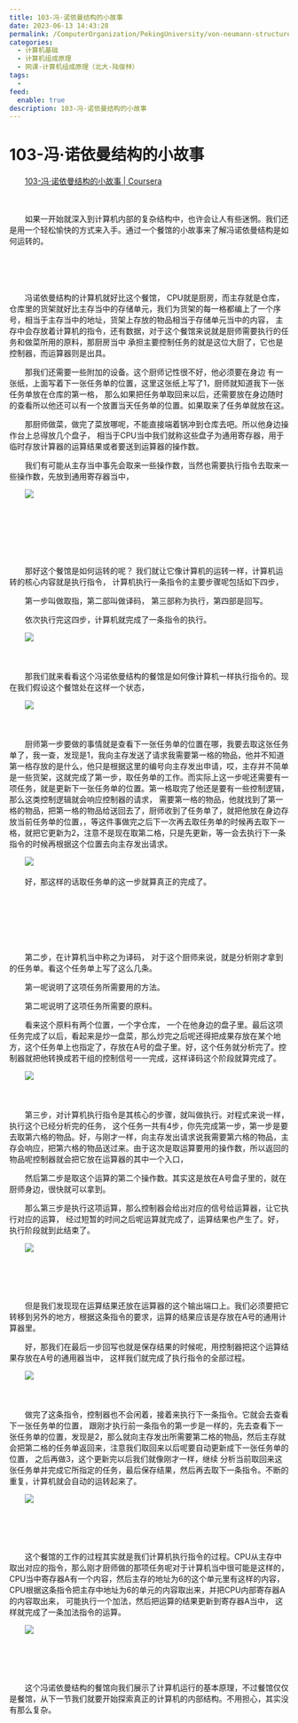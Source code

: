 ```yaml
---
title: 103-冯·诺依曼结构的小故事
date: 2023-06-13 14:43:28
permalink: /ComputerOrganization/PekingUniversity/von-neumann-structure-story
categories:
  - 计算机基础
  - 计算机组成原理
  - 网课-计算机组成原理（北大-陆俊林）
tags:
  - 
feed:
  enable: true
description: 103-冯·诺依曼结构的小故事
---
```

# 103-冯·诺依曼结构的小故事

　　[103-冯·诺依曼结构的小故事 | Coursera](https://www.coursera.org/learn/jisuanji-zucheng/lecture/EwddN/103-feng-nuo-yi-man-jie-gou-de-xiao-gu-shi)
<!-- more -->
　　‍

　　如果一开始就深入到计算机内部的复杂结构中，也许会让人有些迷惘。我们还是用一个轻松愉快的方式来入手。通过一个餐馆的小故事来了解冯诺依曼结构是如何运转的。

　　‍

　　‍

　　冯诺依曼结构的计算机就好比这个餐馆， CPU就是厨房，而主存就是仓库， 仓库里的货架就好比主存当中的存储单元，我们为货架的每一格都编上了一个序号，相当于主存当中的地址，货架上存放的物品相当于存储单元当中的内容， 主存中会存放着计算机的指令，还有数据，对于这个餐馆来说就是厨师需要执行的任务和做菜所用的原料，那厨房当中 承担主要控制任务的就是这位大厨了，它也是控制器，而运算器则是出具。

　　那我们还需要一些附加的设备。这个厨师记性很不好，他必须要在身边 有一张纸，上面写着下一张任务单的位置，这里这张纸上写了1，厨师就知道我下一张任务单放在仓库的第一格， 那么如果把任务单取回来以后，还需要放在身边随时的查看所以他还可以有一个放置当天任务单的位置。如果取来了任务单就放在这。

　　那厨师做菜，做完了菜放哪呢，不能直接端着锅冲到仓库去吧。所以他身边操作台上总得放几个盘子， 相当于CPU当中我们就称这些盘子为通用寄存器，用于临时存放计算器的运算结果或者要送到运算器的操作数。

　　我们有可能从主存当中事先会取来一些操作数，当然也需要执行指令去取来一些操作数，先放到通用寄存器当中，

　　![](https://image.peterjxl.com/blog/image-20220918073316-zm53o7y.png)

　　‍

　　‍

　　‍

　　那好这个餐馆是如何运转的呢？ 我们就让它像计算机的运转一样，计算机运转的核心内容就是执行指令， 计算机执行一条指令的主要步骤呢包括如下四步，

　　第一步叫做取指，第二部叫做译码， 第三部称为执行，第四部是回写。

　　依次执行完这四步，计算机就完成了一条指令的执行。

　　![](https://image.peterjxl.com/blog/image-20220918073401-8ywa56b.png)

　　‍

　　那我们就来看看这个冯诺依曼结构的餐馆是如何像计算机一样执行指令的。现在我们假设这个餐馆处在这样一个状态，

　　![](https://image.peterjxl.com/blog/image-20220918073458-lbkygku.png)

　　‍

　　厨师第一步要做的事情就是查看下一张任务单的位置在哪，我要去取这张任务单了，我一查，发现是1，我向主存发送了请求我需要第一格的物品，他并不知道第一格存放的是什么，他只是根据这里的编号向主存发出申请，哎，主存并不简单是一些货架，这就完成了第一步，取任务单的工作。而实际上这一步呢还需要有一项任务，就是更新下一张任务单的位置。第一格取完了他还是要有一些控制逻辑，那么这类控制逻辑就会响应控制器的请求， 需要第一格的物品，他就找到了第一格的物品，把第一格的物品给送回去了，厨师收到了任务单了，就把他放在身边存放当前任务单的位置，，等这件事做完之后下一次再去取任务单的时候再去取下一格，就把它更新为2，注意不是现在取第二格，只是先更新，等一会去执行下一条指令的时候再根据这个位置去向主存发出请求。

　　![](https://image.peterjxl.com/blog/image-20220918073546-5iet2ik.png)

　　好，那这样的话取任务单的这一步就算真正的完成了。

　　‍

　　‍

　　‍

　　第二步，在计算机当中称之为译码， 对于这个厨师来说，就是分析刚才拿到的任务单。看这个任务单上写了这么几条。

　　第一呢说明了这项任务所需要用的方法。

　　第二呢说明了这项任务所需要的原料。

　　看来这个原料有两个位置，一个字仓库， 一个在他身边的盘子里。最后这项任务完成了以后，看起来是炒一盘菜，那么炒完之后呢还得把成果存放在某个地方，这个任务单上也指定了，存放在A号的盘子里。好，这个任务就分析完了。控制器就把他转换成若干组的控制信号一一完成，这样译码这个阶段就算完成了。

　　![](https://image.peterjxl.com/blog/image-20220918073645-puv239y.png)

　　‍

　　第三步，对计算机执行指令是其核心的步骤，就叫做执行。对程式来说一样，执行这个已经分析完的任务， 这个任务一共有4步，你先完成第一步，第一步是要去取第六格的物品。好，与刚才一样，向主存发出请求说我需要第六格的物品，主存会响应，把第六格的物品送过来。由于这次是取运算要用的操作数，所以返回的物品呢控制器就会把它放在运算器的其中一个入口，

　　然后第二步是取这个运算的第二个操作数。其实这是放在A号盘子里的，就在厨师身边，很快就可以拿到。

　　那么第三步是执行这项运算，那么控制器会给出对应的信号给运算器，让它执行对应的运算， 经过短暂的时间之后呢运算就完成了，运算结果也产生了。好，执行阶段就到此结束了。

　　![](https://image.peterjxl.com/blog/image-20220918073805-5mbnmx3.png)

　　‍

　　‍

　　但是我们发现现在运算结果还放在运算器的这个输出端口上。我们必须要把它转移到另外的地方，根据这条指令的要求，运算的结果应该是存放在A号的通用计算器里。

　　好，那我们在最后一步回写也就是保存结果的时候呢，用控制器把这个运算结果存放在A号的通用器当中， 这样我们就完成了执行指令的全部过程。

　　![](https://image.peterjxl.com/blog/image-20220918074924-g4wetgb.png)

　　‍

　　做完了这条指令，控制器也不会闲着，接着来执行下一条指令。它就会去查看下一张任务单的位置， 跟刚才执行前一条指令的第一步是一样的，先去查看下一张任务单的位置，发现是2，那么就向主存发出所需要第二格的物品，然后主存就会把第二格的任务单返回来，注意我们取回来以后呢要自动更新成下一张任务单的位置， 之后再做3，这个更新完以后我们就像刚才一样，继续 分析当前取回来这张任务单并完成它所指定的任务，最后保存结果，然后再去取下一条指令。不断的重复，计算机就会自动的运转起来了。

　　![](https://image.peterjxl.com/blog/image-20220918075013-yrchw64.png)

　　‍

　　‍

　　这个餐馆的工作的过程其实就是我们计算机执行指令的过程。CPU从主存中取出对应的指令，那么刚才厨师做的那项任务呢对于计算机当中很可能是这样的，CPU当中寄存器A有一个内容，然后主存的地址为6的这个单元里有这样的内容，CPU根据这条指令把主存中地址为6的单元的内容取出来，并把CPU内部寄存器A的内容取出来， 可能执行一个加法，然后把运算的结果更新到寄存器A当中， 这样就完成了一条加法指令的运算。

　　![](https://image.peterjxl.com/blog/image-20220918075108-2u3kww6.png)

　　‍

　　‍

　　这个冯诺依曼结构的餐馆向我们展示了计算机运行的基本原理，不过餐馆仅仅是餐馆，从下一节我们就要开始探索真正的计算机的内部结构。不用担心，其实没有那么复杂。

　　‍
